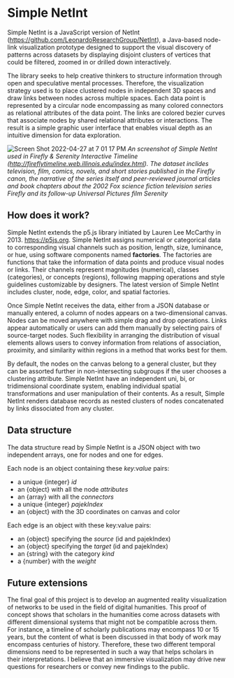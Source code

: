 # Simple NetInt

Simple NetInt is a JavaScript version of NetInt (https://github.com/LeonardoResearchGroup/NetInt), a Java-based node-link visualization prototype designed to support the visual discovery of patterns across datasets by displaying disjoint clusters of vertices that could be filtered, zoomed in or drilled down interactively. 

The library seeks to help creative thinkers to structure information through open and speculative mental processes. Therefore, the visualization strategy used is to place clustered nodes in independent 3D spaces and draw links between nodes across multiple spaces. Each data point is represented by a circular node encompassing as many colored connectors as relational attributes of the data point. The links are colored bezier curves that associate nodes by shared relational attributes or interactions. The result is a simple graphic user interface that enables visual depth as an intuitive dimension for data exploration.

![Screen Shot 2022-04-27 at 7 01 17 PM](https://user-images.githubusercontent.com/10836823/165650188-9db0ad61-2f69-468e-a343-bd31762bac94.png)
*An screenshot of Simple NetInt used in Firefly & Serenity Interactive Timeline (http://fireflytimeline.web.illinois.edu/index.html). The dataset inclides television, film, comics, novels, and short stories published in the Firefly canon, the narrative of the series itself and peer-reviewed journal articles and book chapters about the 2002 Fox science fiction television series Firefly and its follow-up Universal Pictures film Serenity*

## **How does it work?**

Simple NetInt extends the p5.js library initiated by Lauren Lee McCarthy in 2013. https://p5js.org. Simple NetInt assigns numerical or categorical data to corresponding visual channels such as position, length, size, luminance, or hue, using software components named **factories**. The factories are functions that take the information of data points and produce visual nodes or links. Their channels represent magnitudes (numerical), classes (categories), or concepts (regions), following mapping operations and style guidelines customizable by designers. The latest version of Simple NetInt includes cluster, node, edge, color, and spatial factories.

Once Simple NetInt receives the data, either from a JSON database or manually entered, a column of nodes appears on a two-dimensional canvas. Nodes can be moved anywhere with simple drag and drop operations. Links appear automatically or users can add them manually by selecting pairs of source-target nodes. Such flexibility in arranging the distribution of visual elements allows users to convey information from relations of association, proximity, and similarity within regions in a method that works best for them. 

By default, the nodes on the canvas belong to a general cluster, but they can be assorted further in non-intersecting subgroups if the user chooses a clustering attribute. Simple NetInt have an independent uni, bi, or tridimensional coordinate system, enabling individual spatial transformations and user manipulation of their contents. As a result, Simple NetInt renders database records as nested clusters of nodes concatenated by links dissociated from any cluster.

## Data structure

The data structure read by Simple NetInt is a JSON object with two independent arrays, one for nodes and one for edges. 

Each node is an object containing these _key:value_ pairs:

- a unique {integer} _id_
- an {object} with all the node _attributes_
- an {array} with all the _connectors_
- a unique {integer} _pajekIndex_
- an {object} with the 3D coordinates on canvas and color 

Each edge is an object with these key:value pairs:

- an {object} specifying the _source_ (id and pajekIndex)
- an {object} specifying the _target_ (id and pajekIndex)
- an {string} with the category _kind_
- a {number} with the _weight_

## **Future extensions**

The final goal of this project is to develop an augmented reality visualization of networks to be used in the field of digital humanities. This proof of concept shows that scholars in the humanities come across datasets with different dimensional systems that might not be compatible across them. For instance, a timeline of scholarly publications may encompass 10 or 15 years, but the content of what is been discussed in that body of work may encompass centuries of history. Therefore, these two different temporal dimensions need to be represented in such a way that helps scholars in their interpretations. I believe that an immersive visualization may drive new questions for researchers or convey new findings to the public.

